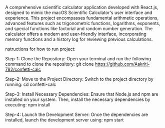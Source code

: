 A comprehensive scientific calculator application developed with React.js, designed to mimic the macOS Scientific Calculator's user interface and experience. This project encompasses fundamental arithmetic operations, advanced features such as trigonometric functions, logarithms, exponents, and special functions like factorial and random number generation. The calculator offers a modern and user-friendly interface, incorporating memory functions and a history log for reviewing previous calculations.


nstructions for how to run project:

Step-1: Clone the Repository: Open your terminal and run the following command to clone the repository: git clone
https://github.com/Aakriti-782/confetti-calc

Step-2: Move to the Project Directory: Switch to the project directory by running: cd confetti-calc

Step-3: Install Necessary Dependencies: Ensure that Node.js and npm are installed on your system. Then, install the necessary dependencies by executing: npm install

Step-4: Launch the Development Server: Once the dependencies are installed, launch the development server using: npm start






